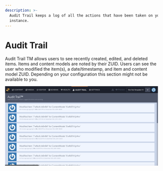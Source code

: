 ```yaml
---
description: >-
  Audit Trail keeps a log of all the actions that have been taken on your
  instance.
---
```


# Audit Trail

Audit Trail TM allows users to see recently created, edited, and deleted items. Items and content models are noted by their ZUID. Users can see the user who modified the item\(s\), a date/timestamp, and item and content model ZUID. Depending on your configuration this section might not be available to you.

![Audit Trail logs show which pieces of content were created, modified, and deleted. ](../../.gitbook/assets/audit-trail.png)

